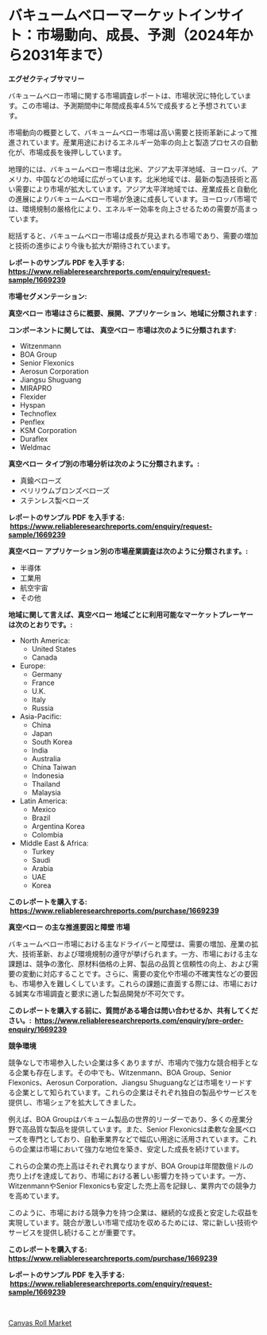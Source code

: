 <p><h1>バキュームベローマーケットインサイト：市場動向、成長、予測（2024年から2031年まで）</h1></p><p><strong>エグゼクティブサマリー</strong></p>
<p><p>バキュームベロー市場に関する市場調査レポートは、市場状況に特化しています。この市場は、予測期間中に年間成長率4.5%で成長すると予想されています。</p><p>市場動向の概要として、バキュームベロー市場は高い需要と技術革新によって推進されています。産業用途におけるエネルギー効率の向上と製造プロセスの自動化が、市場成長を後押ししています。</p><p>地理的には、バキュームベロー市場は北米、アジア太平洋地域、ヨーロッパ、アメリカ、中国などの地域に広がっています。北米地域では、最新の製造技術と高い需要により市場が拡大しています。アジア太平洋地域では、産業成長と自動化の進展によりバキュームベロー市場が急速に成長しています。ヨーロッパ市場では、環境規制の厳格化により、エネルギー効率を向上させるための需要が高まっています。</p><p>総括すると、バキュームベロー市場は成長が見込まれる市場であり、需要の増加と技術の進歩により今後も拡大が期待されています。</p></p>
<p><strong>レポートのサンプル PDF を入手する: <a href="https://www.reliableresearchreports.com/enquiry/request-sample/1669239">https://www.reliableresearchreports.com/enquiry/request-sample/1669239</a></strong></p>
<p><strong>市場セグメンテーション:</strong></p>
<p><strong> 真空ベロー 市場はさらに概要、展開、アプリケーション、地域に分類されます :</strong></p>
<p><strong>コンポーネントに関しては、 真空ベロー 市場は次のように分類されます: &nbsp;</strong></p>
<p><ul><li>Witzenmann</li><li>BOA Group</li><li>Senior Flexonics</li><li>Aerosun Corporation</li><li>Jiangsu Shuguang</li><li>MIRAPRO</li><li>Flexider</li><li>Hyspan</li><li>Technoflex</li><li>Penflex</li><li>KSM Corporation</li><li>Duraflex</li><li>Weldmac</li></ul></p>
<p><strong> 真空ベロー タイプ別の市場分析は次のように分類されます。:</strong></p>
<p><ul><li>真鍮ベローズ</li><li>ベリリウムブロンズベローズ</li><li>ステンレス製ベローズ</li></ul></p>
<p><strong>レポートのサンプル PDF を入手する: &nbsp;<a href="https://www.reliableresearchreports.com/enquiry/request-sample/1669239">https://www.reliableresearchreports.com/enquiry/request-sample/1669239</a></strong></p>
<p><strong> 真空ベロー アプリケーション別の市場産業調査は次のように分類されます。:</strong></p>
<p><ul><li>半導体</li><li>工業用</li><li>航空宇宙</li><li>その他</li></ul></p>
<p><strong>地域に関して言えば、真空ベロー 地域ごとに利用可能なマーケットプレーヤーは次のとおりです。:</strong></p>
<p><ul>
    <li>
        North America:
        <ul>
            <li>United States</li>
            <li>Canada</li>
        </ul>
    </li>
    <li>
        Europe:
        <ul>
            <li>Germany</li>
            <li>France</li>
            <li>U.K.</li>
            <li>Italy</li>
            <li>Russia</li>
        </ul>
    </li>
    <li>
        Asia-Pacific:
        <ul>
            <li>China</li>
            <li>Japan</li>
            <li>South Korea</li>
            <li>India</li>
            <li>Australia</li>
            <li>China Taiwan</li>
            <li>Indonesia</li>
            <li>Thailand</li>
            <li>Malaysia</li>
        </ul>
    </li>
    <li>
        Latin America:
        <ul>
            <li>Mexico</li>
            <li>Brazil</li>
            <li>Argentina Korea</li>
            <li>Colombia</li>
        </ul>
    </li>
    <li>
        Middle East & Africa:
        <ul>
            <li>Turkey</li>
            <li>Saudi</li>
            <li>Arabia</li>
            <li>UAE</li>
            <li>Korea</li>
        </ul>
    </li>
    </ul></p>
<p><strong>このレポートを購入する: &nbsp;<a href="https://www.reliableresearchreports.com/purchase/1669239">https://www.reliableresearchreports.com/purchase/1669239</a></strong></p>
<p><strong>真空ベロー の主な推進要因と障壁 市場</strong></p>
<p><p>バキュームベロー市場における主なドライバーと障壁は、需要の増加、産業の拡大、技術革新、および環境規制の遵守が挙げられます。一方、市場における主な課題は、競争の激化、原材料価格の上昇、製品の品質と信頼性の向上、および需要の変動に対応することです。さらに、需要の変化や市場の不確実性などの要因も、市場参入を難しくしています。これらの課題に直面する際には、市場における誠実な市場調査と要求に適した製品開発が不可欠です。</p></p>
<p><strong>このレポートを購入する前に、質問がある場合は問い合わせるか、共有してください。:&nbsp; <a href="https://www.reliableresearchreports.com/enquiry/pre-order-enquiry/1669239">https://www.reliableresearchreports.com/enquiry/pre-order-enquiry/1669239</a></strong></p>
<p><strong>競争環境</strong></p>
<p><p>競争なしで市場参入したい企業は多くありますが、市場内で強力な競合相手となる企業も存在します。その中でも、Witzenmann、BOA Group、Senior Flexonics、Aerosun Corporation、Jiangsu Shuguangなどは市場をリードする企業として知られています。これらの企業はそれぞれ独自の製品やサービスを提供し、市場シェアを拡大してきました。</p><p>例えば、BOA Groupはバキューム製品の世界的リーダーであり、多くの産業分野で高品質な製品を提供しています。また、Senior Flexonicsは柔軟な金属ベローズを専門としており、自動車業界などで幅広い用途に活用されています。これらの企業は市場において強力な地位を築き、安定した成長を続けています。</p><p>これらの企業の売上高はそれぞれ異なりますが、BOA Groupは年間数億ドルの売り上げを達成しており、市場における著しい影響力を持っています。一方、WitzenmannやSenior Flexonicsも安定した売上高を記録し、業界内での競争力を高めています。</p><p>このように、市場における競争力を持つ企業は、継続的な成長と安定した収益を実現しています。競合が激しい市場で成功を収めるためには、常に新しい技術やサービスを提供し続けることが重要です。</p></p>
<p><strong>このレポートを購入する: &nbsp; <a href="https://www.reliableresearchreports.com/purchase/1669239">https://www.reliableresearchreports.com/purchase/1669239</a></strong></p>
<p><strong>レポートのサンプル PDF を入手する: &nbsp;<a href="https://www.reliableresearchreports.com/enquiry/request-sample/1669239">https://www.reliableresearchreports.com/enquiry/request-sample/1669239</a></strong><strong></strong></p>
<p>&nbsp;</p>
<p><p><a href="https://nifty-kite-d51.notion.site/Canvas-Roll-Market-Size-Reflecting-a-Forecast-Till-2031-Market-By-Type-By-Application-and-By-Geogr-a76a7ac02df349eab252bf6667c587c4">Canvas Roll Market</a></p></p>